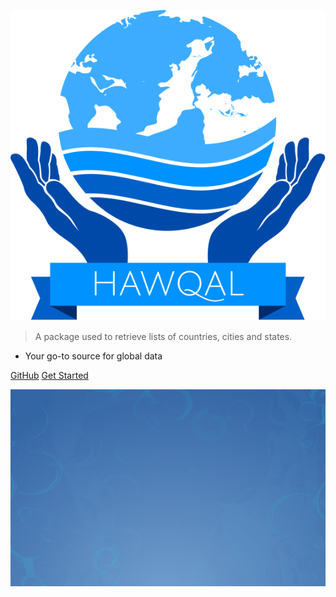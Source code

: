 ![logo](hawqal-1.svg)

> A package used to retrieve lists of countries, cities and states.

- Your go-to source for global data

[GitHub](https://github.com/CapregSoft)
[Get Started](/?id=hawqal)

![](background.png)
